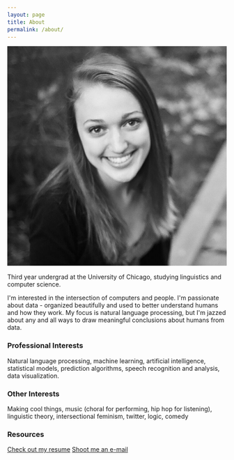 ```yaml
---
layout: page
title: About
permalink: /about/
---
```

![Alt text](/images/photo.jpg)

Third year undergrad at the University of Chicago, studying linguistics and computer science.   
   
   I'm interested in the intersection of computers and people.  I'm passionate about data - organized beautifully and used to better understand humans and how they work.  My focus is natural language processing, but I'm jazzed about any and all ways to draw meaningful conclusions about humans from data.   


### Professional Interests

Natural language processing, machine learning, artificial intelligence, statistical models, prediction algorithms, speech recognition and analysis, data visualization.

### Other Interests

Making cool things, music (choral for performing, hip hop for listening), linguistic theory, intersectional feminism, twitter, logic, comedy

### Resources

[Check out my resume](/images/Resume.pdf) [Shoot me an e-mail](mailto:meg.rose.barnes@gmail.com)
